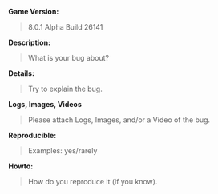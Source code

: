**Game Version:**
> 8.0.1 Alpha Build 26141

**Description:**
> What is your bug about?

**Details:**
> Try to explain the bug.

**Logs, Images, Videos**
> Please attach Logs, Images, and/or a Video of the bug.

**Reproducible:**
> Examples: yes/rarely

**Howto:**
> How do you reproduce it (if you know).

